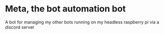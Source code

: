 # Meta, the bot automation bot
A bot for managing my other bots running on my headless raspberry pi via a discord server
